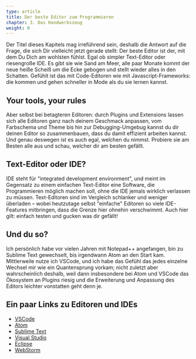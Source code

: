 ```yaml
---
type: article
title: Der beste Editor zum Programmieren
chapter: 3. Das Handwerkszeug
weight: 0
---
```


Der Titel dieses Kapitels mag irreführend sein, deshalb die Antwort auf die Frage, die sich Dir vielleicht jetzt gerade stellt: Der beste Editor ist der, mit dem Du Dich am wohlsten fühlst. Egal ob simpler Text-Editor oder riesengroße IDE. Es gibt sie wie Sand am Meer, alle paar Monate kommt der neue heiße Scheiß um die Ecke gebogen und stellt wieder alles in den Schatten. Gefühlt ist das mit Code-Editoren wie mit Javascript-Frameworks: die kommen und gehen schneller in Mode als du sie lernen kannst.

## Your tools, your rules

Aber selbst bei betagteren Editoren: durch Plugins und Extensions lassen sich alle Editoren ganz nach deinem Geschmack anpassen, vom Farbschema und Theme bis hin zur Debugging-Umgebug kannst du dir deinen Editor so zusammenbauen, dass du damit effizient arbeiten kannst. Und genau deswegen ist es auch egal, welchen du nimmst. Probiere sie am Besten alle aus und schau, welcher dir am besten gefällt.

## Text-Editor oder IDE?

IDE steht für "integrated development environment", und meint im Gegensatz zu einem einfachen Text-Editor eine Software, die Programmieren möglich machen soll, ohne die IDE jemals wirklich verlassen zu müssen. Text-Editoren sind im Vergleich schlanker und weniger überladen – wobei heutzutage selbst "einfache" Editoren so viele IDE-Features mitbringen, dass die Grenze hier ohnehin verschwimmt. Auch hier gilt: einfach testen und gucken was dir gefällt!

## Und du so?

Ich persönlich habe vor vielen Jahren mit Notepad++ angefangen, bin zu Sublime Text gewechselt, bis irgendwann Atom an den Start kam. Mittlerweile nutze ich VSCode, und ich habe das Gefühl das jedes einzelne Wechsel mir wie ein Quantensprung vorkam; nicht zuletzt aber wahrscheinlich deshalb, weil dann insbesondere bei Atom und VSCode das Ökosystem an Plugins riesig und die Erweiterung und Anpassung des Editors leichter vonstatten geht denn je.

## Ein paar Links zu Editoren und IDEs

- [VSCode](https://code.visualstudio.com/)
- [Atom](https://atom.io/)
- [Sublime Text](https://www.sublimetext.com/)
- [Visual Studio](https://visualstudio.microsoft.com/)
- [Eclipse](https://www.eclipse.org/)
- [WebStorm](https://www.jetbrains.com/webstorm/)
